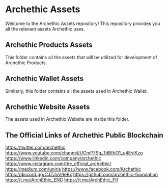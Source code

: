 # Archethic Assets

Welcome to the Archethic Assets repository! This repository provides you all the relevant assets Archethic uses.

## Archethic Products Assets

This folder contains all the assets that will be utilized for development of Archethic Products.

## Archethic Wallet Assets

Similarly, this folder contains all the assets used in Archethic Wallet.

## Archethic Website Assets

The assets used in Archethic Website are inside this folder.

## The Official Links of Archethic Public Blockchain

https://twitter.com/archethic
https://www.youtube.com/channel/UCmP7Sg_TdBfbO1_u4EyIKzg
https://www.linkedin.com/company/archethic
https://www.instagram.com/the_official_archethic/
https://medium.com/uniris
https://www.facebook.com/Archethic
https://discord.gg/CJZJvVReBx
https://github.com/archethic-foundation
https://t.me/ArchEthic_ENG
https://t.me/ArchEthic_FR